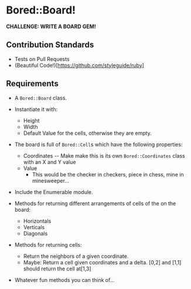 # Bored::Board!

**CHALLENGE: WRITE A BOARD GEM!**

## Contribution Standards

- Tests on Pull Requests
- (Beautiful Code!)[https://github.com/styleguide/ruby]

## Requirements

- A `Bored::Board` class.

- Instantiate it with:
  - Height
  - Width
  - Default Value for the cells, otherwise they are empty.
  
- The board is full of `Bored::Cell`s which have the following properties:
  - Coordinates -- Make make this is its own `Bored::Coordinates` class with an X and Y value
  - Value
    - This would be the checker in checkers, piece in chess, mine in minesweeper...
    
- Include the Enumerable module.

- Methods for returning different arrangements of cells of the on the board:
  - Horizontals
  - Verticals
  - Diagonals
  
- Methods for returning cells:
  - Return the neighbors of a given coordinate.
  - Maybe: Return a cell given coordinates and a delta. [0,2] and [1,1] should return the cell at[1,3]
 
 - Whatever fun methods you can think of...

